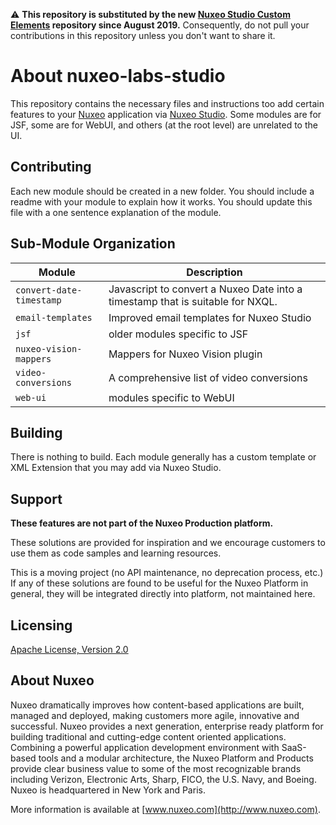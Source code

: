 :warning: **This repository is substituted by the new [Nuxeo Studio Custom Elements](https://github.com/nuxeo/nuxeo-studio-custom-elements) repository since August 2019.** Consequently, do not pull your contributions in this repository unless you don't want to share it.

# About **nuxeo-labs-studio**

This repository contains the necessary files and instructions too add certain features to your [Nuxeo](http://www.nuxo.com) application via [Nuxeo Studio](http://www.nuxeo.com/products/studio/). Some modules are for JSF, some are for WebUI, and others (at the root level) are unrelated to the UI.

## Contributing

Each new module should be created in a new folder. You should include a readme with your module to explain how it works. You should update this file with a one sentence explanation of the module.

## Sub-Module Organization

Module | Description
--- | ---
`convert-date-timestamp` | Javascript to convert a Nuxeo Date into a timestamp that is suitable for NXQL.
`email-templates` | Improved email templates for Nuxeo Studio
`jsf` | older modules specific to JSF
`nuxeo-vision-mappers` | Mappers for Nuxeo Vision plugin
`video-conversions` | A comprehensive list of video conversions
`web-ui` | modules specific to WebUI

## Building

There is nothing to build. Each module generally has a custom template or XML Extension that you may add via Nuxeo Studio.

## Support

**These features are not part of the Nuxeo Production platform.**

These solutions are provided for inspiration and we encourage customers to use them as code samples and learning resources.

This is a moving project (no API maintenance, no deprecation process, etc.) If any of these solutions are found to be useful for the Nuxeo Platform in general, they will be integrated directly into platform, not maintained here.


## Licensing

[Apache License, Version 2.0](http://www.apache.org/licenses/LICENSE-2.0)


## About Nuxeo

Nuxeo dramatically improves how content-based applications are built, managed and deployed, making customers more agile, innovative and successful. Nuxeo provides a next generation, enterprise ready platform for building traditional and cutting-edge content oriented applications. Combining a powerful application development environment with SaaS-based tools and a modular architecture, the Nuxeo Platform and Products provide clear business value to some of the most recognizable brands including Verizon, Electronic Arts, Sharp, FICO, the U.S. Navy, and Boeing. Nuxeo is headquartered in New York and Paris.

More information is available at [www.nuxeo.com](http://www.nuxeo.com).
